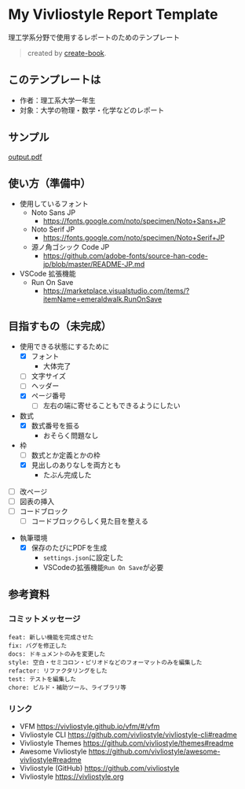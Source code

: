 # My Vivliostyle Report Template

理工学系分野で使用するレポートのためのテンプレート

> created by [create-book](https://github.com/vivliostyle/create-book).

## このテンプレートは

- 作者：理工系大学一年生  
- 対象：大学の物理・数学・化学などのレポート


## サンプル

[output.pdf](./output/output.pdf)

## 使い方（準備中）

- 使用しているフォント
  - Noto Sans JP
    - https://fonts.google.com/noto/specimen/Noto+Sans+JP
  - Noto Serif JP
    - https://fonts.google.com/noto/specimen/Noto+Serif+JP
  - 源ノ角ゴシック Code JP
    - https://github.com/adobe-fonts/source-han-code-jp/blob/master/README-JP.md
- VSCode 拡張機能
  - Run On Save
    - https://marketplace.visualstudio.com/items/?itemName=emeraldwalk.RunOnSave

## 目指すもの（未完成）

- 使用できる状態にするために
  - [x] フォント
    - 大体完了
  - [ ] 文字サイズ
  - [ ] ヘッダー
  - [x] ページ番号
    - [ ] 左右の端に寄せることもできるようにしたい
- 数式
  - [x] 数式番号を振る
    - おそらく問題なし
- 枠
  - [ ] 数式とか定義とかの枠
  - [x] 見出しのありなしを両方とも
    - たぶん完成した
- [ ] 改ページ
- [ ] 図表の挿入
- [ ] コードブロック
  - [ ] コードブロックらしく見た目を整える
- 執筆環境
  - [x] 保存のたびにPDFを生成
    - `settings.json`に設定した
    - VSCodeの拡張機能`Run On Save`が必要

## 参考資料

### コミットメッセージ

```
feat: 新しい機能を完成させた
fix: バグを修正した
docs: ドキュメントのみを変更した
style: 空白・セミコロン・ピリオドなどのフォーマットのみを編集した
refactor: リファクタリングをした
test: テストを編集した
chore: ビルド・補助ツール、ライブラリ等
```

### リンク

- VFM <https://vivliostyle.github.io/vfm/#/vfm>
- Vivliostyle CLI <https://github.com/vivliostyle/vivliostyle-cli#readme>
- Vivliostyle Themes <https://github.com/vivliostyle/themes#readme>
- Awesome Vivliostyle <https://github.com/vivliostyle/awesome-vivliostyle#readme>
- Vivliostyle (GitHub) <https://github.com/vivliostyle>
- Vivliostyle <https://vivliostyle.org>
